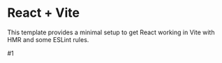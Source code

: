 # React + Vite

This template provides a minimal setup to get React working in Vite with HMR and some ESLint rules.

#1 
